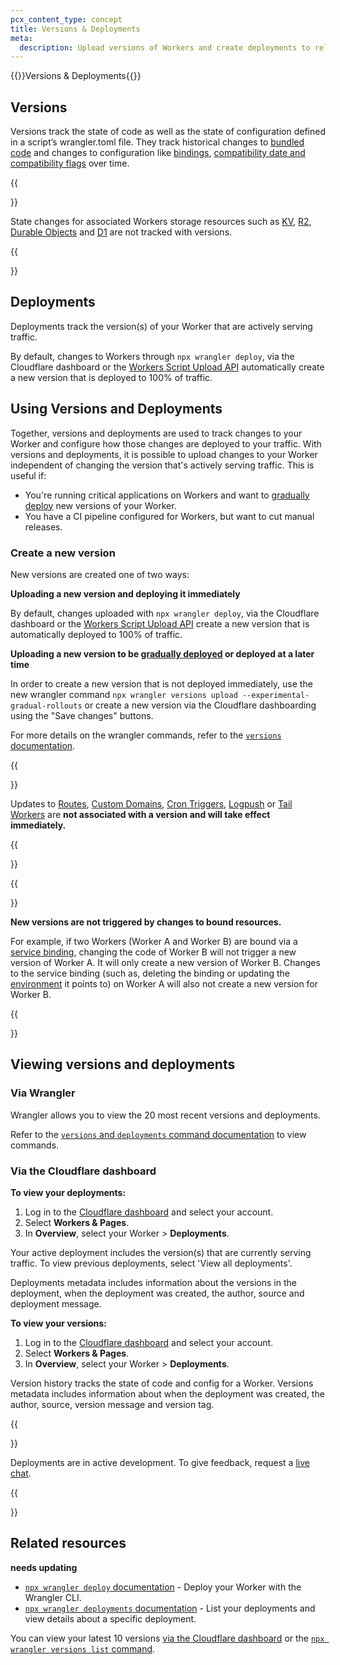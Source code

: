 ```yaml
---
pcx_content_type: concept
title: Versions & Deployments
meta:
  description: Upload versions of Workers and create deployments to release new versions. 
---
```


{{<heading-pill style="beta">}}Versions & Deployments{{</heading-pill>}}

## Versions
Versions track the state of code as well as the state of configuration defined in a script’s wrangler.toml file. They track historical changes to [bundled code](/workers/wrangler/bundling/) and changes to configuration like [bindings](/workers/configuration/bindings/), [compatibility date and compatibility flags](/workers/configuration/compatibility-dates/) over time.

{{<Aside type="note">}}

State changes for associated Workers storage resources such as [KV](/kv/), [R2](/r2/), [Durable Objects](/durable-objects/) and [D1](/d1/) are not tracked with versions.

{{</Aside>}}

## Deployments

Deployments track the version(s) of your Worker that are actively serving traffic. 

By default, changes to Workers through `npx wrangler deploy`, via the Cloudflare dashboard or the [Workers Script Upload API](https://developers.cloudflare.com/api/operations/worker-script-upload-worker-module) automatically create a new version that is deployed to 100% of traffic.

## Using Versions and Deployments
Together, versions and deployments are used to track changes to your Worker and configure how those changes are deployed to your traffic. With versions and deployments, it is possible to upload changes to your Worker independent of changing the version that's actively serving traffic. This is useful if:

- You're running critical applications on Workers and want to [gradually deploy](/gradual-deployments) new versions of your Worker. 
- You have a CI pipeline configured for Workers, but want to cut manual releases.

### Create a new version

New versions are created one of two ways: 

**Uploading a new version and deploying it immediately**

By default, changes uploaded with `npx wrangler deploy`, via the Cloudflare dashboard or the [Workers Script Upload API](https://developers.cloudflare.com/api/operations/worker-script-upload-worker-module) create a new version that is automatically deployed to 100% of traffic. 

**Uploading a new version to be [gradually deployed](/gradual-deployments) or deployed at a later time** 

In order to create a new version that is not deployed immediately, use the new wrangler command `npx wrangler versions upload --experimental-gradual-rollouts` or create a new version via the Cloudflare dashboarding using the "Save changes" buttons.

For more details on the wrangler commands, refer to the [`versions` documentation](/workers/wrangler/commands#deployments). 


{{<Aside type="note">}}

Updates to [Routes](/workers/configuration/routing/routes/), [Custom Domains](/workers/configuration/routing/custom-domains/), [Cron Triggers](/workers/configuration/cron-triggers/), [Logpush](/observability/logging/logpush/) or [Tail Workers](observability/logging/tail-workers/) are **not associated with a version and will take effect immediately.**  

{{</Aside>}}

{{<Aside type="note">}}

**New versions are not triggered by changes to bound resources.**

For example, if two Workers (Worker A and Worker B) are bound via a [service binding](/workers/configuration/bindings/about-service-bindings/), changing the code of Worker B will not trigger a new version of Worker A. It will only create a new version of Worker B. Changes to the service binding (such as, deleting the binding or updating the [environment](/workers/wrangler/environments/) it points to) on Worker A will also not create a new version for Worker B.

{{</Aside>}}

## Viewing versions and deployments

### Via Wrangler

Wrangler allows you to view the 20 most recent versions and deployments.

Refer to the [`versions` and `deployments` command documentation](/workers/wrangler/commands#deployments) to view commands. 

### Via the Cloudflare dashboard

**To view your deployments:**

1. Log in to the [Cloudflare dashboard](https://dash.cloudflare.com) and select your account.
2. Select **Workers & Pages**.
3. In **Overview**, select your Worker > **Deployments**. 

Your active deployment includes the version(s) that are currently serving traffic. To view previous deployments, select 'View all deployments'. 

Deployments metadata includes information about the versions in the deployment, when the deployment was created, the author, source and deployment message.  

**To view your versions:**

1. Log in to the [Cloudflare dashboard](https://dash.cloudflare.com) and select your account.
2. Select **Workers & Pages**.
3. In **Overview**, select your Worker > **Deployments**. 

Version history tracks the state of code and config for a Worker. Versions metadata includes information about when the deployment was created, the author, source, version message and version tag.  


{{<Aside type="note">}}

Deployments are in active development. To give feedback, request a [live chat](https://www.cloudflare.com/lp/developer-week-deployments).

{{</Aside>}}

## Related resources

**needs updating**

* [`npx wrangler deploy` documentation](/workers/wrangler/commands#deploy) - Deploy your Worker with the Wrangler CLI.
* [`npx wrangler deployments` documentation](/workers/wrangler/commands#deployments) - List your deployments and view details about a specific deployment.



You can view your latest 10 versions [via the Cloudflare dashboard](#via-the-cloudflare-dashboard) or the [`npx wrangler versions list` command](#via-wrangler).



